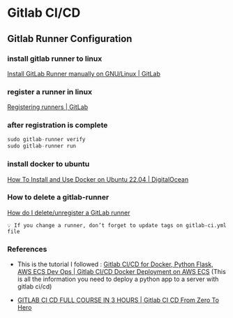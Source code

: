 # Gitlab CI/CD

## Gitlab Runner Configuration

### install gitlab runner to linux

[Install GitLab Runner manually on GNU/Linux | GitLab](https://docs.gitlab.com/runner/install/linux-manually.html)

### register a runner in linux

[Registering runners | GitLab](https://docs.gitlab.com/runner/register/index.html)

### after registration is complete

```jsx
sudo gitlab-runner verify
sudo gitlab-runner run
```

### install docker to ubuntu

[How To Install and Use Docker on Ubuntu 22.04  | DigitalOcean](https://www.digitalocean.com/community/tutorials/how-to-install-and-use-docker-on-ubuntu-22-04)

### How to delete a gitlab-runner

[How do I delete/unregister a GitLab runner](https://stackoverflow.com/questions/66616014/how-do-i-delete-unregister-a-gitlab-runner)

    💡 If you change a runner, don’t forget to update tags on gitlab-ci.yml file

### References

- This is the tutorial I followed : [Gitlab CI/CD for Docker, Python Flask, AWS ECS Dev Ops | Gitlab CI/CD Docker Deployment on AWS ECS](https://youtu.be/vb7w7jnkD2s) (This is all the information you need to deploy a python app to a server with gitlab ci/cd)

- [GITLAB CI CD FULL COURSE IN 3 HOURS  | Gitlab CI CD From Zero To Hero](https://youtu.be/Typ9U6k6g5s?list=PLVx1qovxj-am2q9M8mC2CmMUfrxZGoZ9J)
